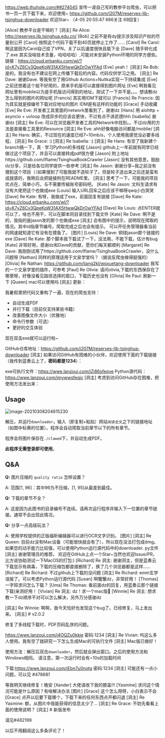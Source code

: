 https://web.thuhole.com/##274045
宣传一波自己写的教参平台爬虫，可以把书一页一页下载下来，欢迎使用~
https://github.com/i207M/reserves-lib-tsinghua-downloader
欢迎Star~
（4-05 20:55:47 666关注 69回复）

[Alice] 教参平台是干嘛的？
[洞主] Re Alice: http://reserves.lib.tsinghua.edu.cn/
[Bob] 之前不是有dy提示涉及知识产权的尽量别公开
[Carol] 按照这个代码下载不到40页就停止工作了……
[Carol] Re Carol: 啊这是因为Carol自己挂了VPN，关了以后速度很快且能下全
[Dave] 随手转化成了.exe 其实没啥技术含量，哈哈哈哈）,可能对未安装Python环境的同学方便些。 链接：https://cloud.erbanku.com/wl/?id=K7yZ6Cv3QpeKoW31AX5HwwQkDrOwYFAd
[Eve] yeah！
[洞主] Re Bob: 是的。我没有也不建议在网上传播下载后的内容。代码仅供学习之用。
[洞主] Re Dave: 谢谢Dave. 等我有空了用Github Actions+Nuitka实现一下持续集成
[Eve] 之前还想着这个挺不好爬的，原来手机版可以直接得到图片网址
[Eve] 啊我看见网址里有mobile以为是手机版访问得到的地址，刚试了一下并不是。。。想请教dz怎么得到的图片的网址呢
[Francis] 其实用IDM下就可以
[Francis] Re Francis: 因为其实就是按编号下载对应地址的图片 IDM是有这样的功能的
[Grace] 手动收藏
[Eve] Re Eve: 开发者工具里面的network里看到了，谢谢dz
[Hans] 用 aiohttp + asyncio + uvloop 改成异步的应该会更快，不过有点不讲武德hhh
[Isabella] 谢谢dz
[洞主] Re Eve: 可以在浏览器开发者工具的Network中找到。。不过dz用的方法是直接看工具里的Resource
[洞主] Re Eve: ahh好像电脑访问都是/moblie/
[洞主] Re Hans: 确实，不过现在的速度已经7~10mb/s，个人使用我感觉没必要多线程，
[洞主] Re Grace: :)
[洞主] Re Isabella: :)
[洞主] Re Hans: 有空了我新建个branch搞一下，真 · 学习Python的多线程
[Jason] github上一年前就有同学已经做过这个项目了，并且可以直接转成pdf很方便
[Jason] 附上地址https://github.com/lflame/TsinghuaBookCrawler
[Jason] 没有其他意思，鼓励dz分享，只是给各位同学提供一些参考
[洞主] Re Jason: 谢谢分享~我之前没有搜到这个项目（（如果搜到了可能我就不造轮子了。但是轮子造出来之后还是蛮有成就感的，我稍后会把链接附在README里。
[洞主] 思考了一下，可能我的项目优点在，简单小巧，与不需要传输账号密码吧。
[Kate] Re Jason: 文科生请求有没有大佬把这个也做成exe
[Louis] 输入URL回车之后应该干嘛呀qwq小白哭哭
[Dave] Re Kate: 有呀，我做成了exe，前面回复有链接
[Dave] Re Kate: https://cloud.erbanku.com/wl/?id=K7yZ6Cv3QpeKoW31AX5HwwQkDrOwYFAd
[Dave] Re Louis: 点ENTER就可以了，啥也不用干，可以在脚本同目录找到下载文件
[Kate] Re Dave: 啊不是的，我指的是jason发的那个也做成exe
[洞主] 会有图中的提示，说明现在爬取的情况。其中id指章节编号。爬取完成之后也会有提示。
可以开任务管理器看当前的网速就知道它有没有在摸鱼了。 [图片]
[Louis] Re Dave: 铜球jason那个链接的exe
[Dave] Re Kate: 那个脚本我下载试了一下，没法用，不能下载，估计有bug
[Kate] 非常好用，感谢dz和Dave的贡献，愿你们每天都顺利
[Margaret] Re Dave: 我刚刚试用了https://github.com/lflame/TsinghuaBookCrawler，没什么问题呀
[Nathan] 同样的原理适用于文泉学堂吗？（据说反爬虫做得挺强的）
[Olivia] Re Nathan: https://github.com/liang2kl/wqxuetang-downloader
我写的一个文泉学堂的插件，可参考
[Paul] Re Olivia: 请问olivia,下载的东西保存在了哪里呀，好像没看见路径选择的窗口，下载历史也没有
[Olivia] Re Paul: 刷新一下
[Queen] mac可以使用吗
[洞主] 更新：

我暑假里把代码又重构了一遍，现在的爬虫支持：
- 自动生成PDF
- 并行下载（目前仅支持某些书籍）
- 改善图像文件大小（优雅地）
- 命令行参数（可选）
- 更好的交互体验

现在双击exe就可以运行啦~

GitHub仓库地址：https://github.com/i207M/reserves-lib-tsinghua-downloader
[洞主] 如果访问GitHub有困难的小伙伴，欢迎使用下面的下载链接（我传到蓝奏云上了，**密码都是1234**）：

exe可执行文件：https://wwe.lanzoui.com/iZj86sfeqve
Python源代码：https://wwe.lanzoui.com/imywwsfeqjc
[洞主] 考虑到访问GitHub存在困难，把使用方法发出来：

## Usage

![image-20210308204615230](https://i.loli.net/2021/03/08/zVAYweuK7cHk5os.png)

解压，并运行`downloader`，输入（即复制+粘贴）网站`阅读全文`之下的链接地址（如图中标黄的位置）。程序会自动爬取当前章节以下的所有章节。

程序会将图片保存在`./clawed`下，并自动生成PDF。

**此程序无需登录即可使用**。

## Q&A

**Q:** 图片压缩的 `quality ratio` 怎样设置？

A: 范围[1, 96]：其中96为不压缩，[1, 95]从最差到最佳。

**Q:** 下载的章节不全？

A: 这是因为此图书的目录编号不连续。请再次运行程序并输入下一位置的章节链接。通常不会出现此情况。

**Q:** 分享一点高级玩法？

A: 使用学校提供的正版福昕编辑器可以进行OCR文字识别。 [图片]
[洞主] Re Queen: 目前dz没有Mac设备（可能很快就会有了），所以现在没法打包成dmg。如果您的动手能力比较强，可以使用Python运行源代码中的downloader. py文件
[洞主] 谢谢管理员的推荐。
欢迎在GitHub上点一个Star~当然也欢迎Issue/PR，比方说协助测试一下MacOS的打包:)
[Richard] Re 洞主: 谢谢洞主，但是蓝奏云下载显示有病毒，下载的压缩包都直接删除了，换了几个浏览器都是这样……
[Richard] Re Richard: 不过github上下载的没问题
[洞主] Re Richard: emm玄学误报了。可以考虑Python运行源代码
[Susan] 啊蟹蟹dz，非常好用！
[Thomas] 一字班求问怎么下载？
[Uma] Re Thomas: 看前面dz的回复，用蓝奏云那个链接下载(亲测好用！
[Vivian] Re 洞主: dz！求一个mac版🥲
[Winnie] Re 洞主: 想求教一下dz顺序不对可以怎么解决，另外万分感谢dz

[洞主] Re Winnie: 啊啊，我今天恰好也发现这个bug了。已经修复，马上发出来。
[洞主] # v2.0.2

修复了多线程下载时，PDF页码乱序的问题。

https://wwe.lanzoui.com/i4OQZu0kkje
密码:1234
[洞主] Re Vivian: 呜这么多人使用。我有空了就研究一下怎么生成Mac的可执行文件
[洞主] Mac版已做好！

使用方法：解压后双击`downloader`，然后就会弹出窗口。之后的使用方法和Windows相同。
请注意，第一次运行时会有~10s的加载时间

下载:https://wwe.lanzoui.com/iEbn7u0notg
密码:1234
[洞主] 可能还有一点小问题，可以见 #478681

等我明天继续修复！晚安
[Xander] 大佬请收下我的膝盖!!!
[Yasmine] 求问这个情况可能是什么原因？有啥解决办法 [图片]
[Grace] 这个怎么用呀，小白表示不会
[Grace] 点开以后要下载哪个，下载下来的任何东西点开都闪退
[洞主] Re Yasmine: 额，从图片中我能获得的信息太少了...
[洞主] Re Grace: 不妨先看看上面的使用说明？
[洞主] # 新版发布

请见#482199

以后不用翻阅这么多条评论了！